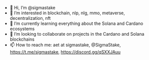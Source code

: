- 👋 Hi, I’m @sigmastake
- 👀 I’m interested in blockchain, nlp, nlg, mmo, metaverse, decentralization, nft
- 🌱 I’m currently learning everything about the Solana and Cardano ecosystems
- 💞️ I’m looking to collaborate on projects in the Cardano and Solana blockchains
- 📫 How to reach me: aet at sigmastake, @SigmaStake, https://t.me/sigmastake, https://discord.gg/qSXXJAuu

<!---
sigmastake/sigmastake is a ✨ special ✨ repository because its `README.md` (this file) appears on your GitHub profile.
You can click the Preview link to take a look at your changes.
--->
